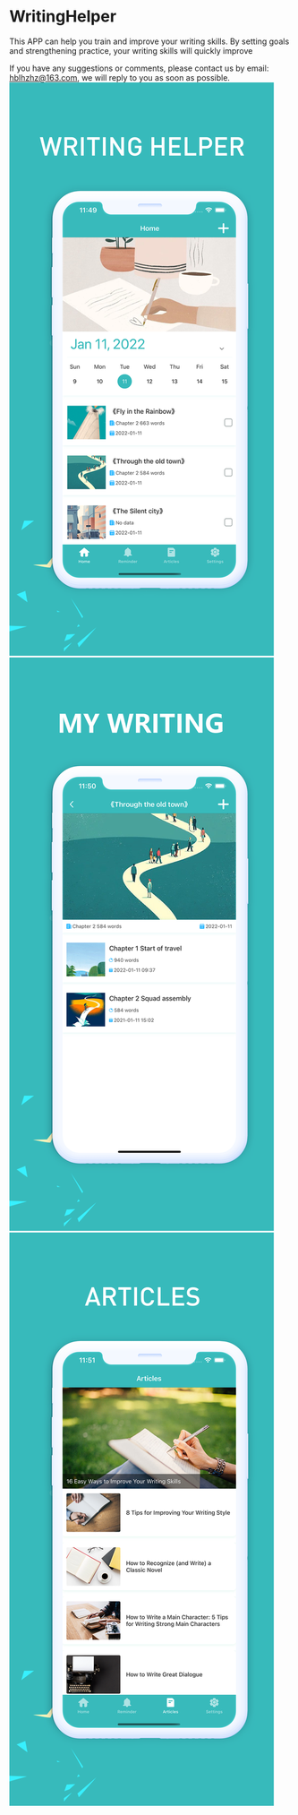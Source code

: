 # WritingHelper

This APP can help you train and improve your writing skills. By setting goals and strengthening practice, your writing skills will quickly improve

If you have any suggestions or comments, please contact us by email: hblhzhz@163.com, we will reply to you as soon as possible.
![Image text](https://github.com/hblhzhz/WritingHelper/blob/main/上架/4.png)
![Image text](https://github.com/hblhzhz/WritingHelper/blob/main/上架/5.png)
![Image text](https://github.com/hblhzhz/WritingHelper/blob/main/上架/6.png)

